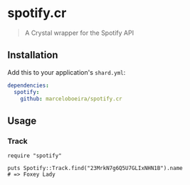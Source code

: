 # spotify.cr
> A Crystal wrapper for the Spotify API

## Installation

Add this to your application's `shard.yml`:

```yaml
dependencies:
  spotify:
    github: marceloboeira/spotify.cr
```

## Usage

### Track

```crystal
require "spotify"

puts Spotify::Track.find("23MrkN7g6Q5U7GLIxNHN1B").name
# => Foxey Lady
```
